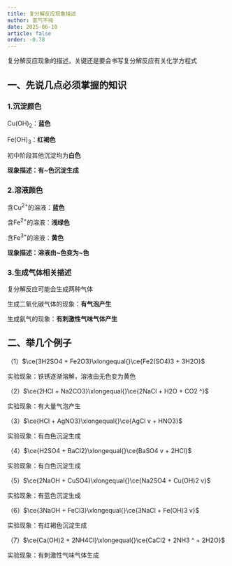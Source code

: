 ```yaml
---
title: 复分解反应现象描述
author: 氢气不纯
date: 2025-06-10
article: false
order: -0.78
---
```


复分解反应现象的描述，关键还是要会书写复分解反应有关化学方程式

## 一、先说几点必须掌握的知识

### 1.沉淀颜色

Cu(OH)<sub>2</sub>：**蓝色**

Fe(OH)<sub>3</sub>：**红褐色**

初中阶段其他沉淀均为**白色**

**现象描述：有~色沉淀生成**

### 2.溶液颜色	

含Cu<sup>2+</sup>的溶液：**蓝色**

含Fe<sup>2+</sup>的溶液：**浅绿色**

含Fe<sup>3+</sup>的溶液：**黄色**

**现象描述：溶液由~色变为~色**

### 3.生成气体相关描述

复分解反应可能会生成两种气体

生成二氧化碳气体的现象：**有气泡产生**

生成氨气的现象：**有刺激性气味气体产生**

## 二、举几个例子	

（1）$\ce{3H2SO4 + Fe2O3}\xlongequal{}\ce{Fe2(SO4)3 + 3H2O}$

实验现象：铁锈逐渐溶解，溶液由无色变为黄色

（2）$\ce{2HCl + Na2CO3}\xlongequal{}\ce{2NaCl + H2O + CO2 ^}$

实验现象：有大量气泡产生

（3）$\ce{HCl + AgNO3}\xlongequal{}\ce{AgCl v + HNO3}$

实验现象：有白色沉淀生成

（4）$\ce{H2SO4 + BaCl2}\xlongequal{}\ce{BaSO4 v + 2HCl}$

实验现象：有白色沉淀生成

（5）$\ce{2NaOH + CuSO4}\xlongequal{}\ce{Na2SO4 + Cu(OH)2 v}$  

实验现象：有蓝色沉淀生成

（6）$\ce{3NaOH + FeCl3}\xlongequal{}\ce{3NaCl + Fe(OH)3 v}$

实验现象：有红褐色沉淀生成

（7）$\ce{Ca(OH)2 + 2NH4Cl}\xlongequal{}\ce{CaCl2 + 2NH3 ^ + 2H2O}$

实验现象：有刺激性气味气体生成

‍
